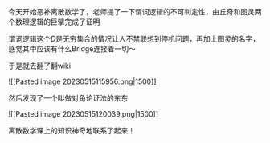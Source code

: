 今天开始恶补离散数学了，老师提了一下谓词逻辑的不可判定性，由丘奇和图灵两个数理逻辑的巨擘完成了证明

谓词逻辑这个$D$是无穷集合的情况让人不禁联想到停机问题，再加上图灵的名字，感觉其中应该有什么Bridge连接着一切～

于是就去翻了翻wiki

![[Pasted image 20230515115956.png|1500]]

然后发现了一个叫做对角论证法的东东

![[Pasted image 20230515120039.png|1500]]

离散数学课上的知识神奇地联系了起来！
